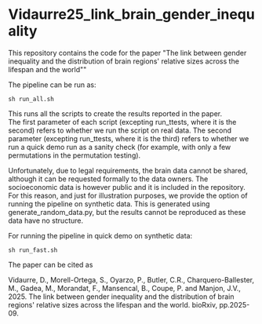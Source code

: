 # Vidaurre25_link_brain_gender_inequality
This repository contains the code for the paper "The link between gender inequality and the distribution of brain regions' relative sizes across the lifespan and the world""

The pipeline can be run as:

```
sh run_all.sh
```

This runs all the scripts to create the results reported in the paper.  
The first parameter of each script (excepting run_ttests, where it is the second) refers to whether we run the script on real data. 
The second parameter (excepting run_ttests, where it is the third) refers to whether we run a quick demo run as a sanity check (for example, with only a few permutations in the permutation testing). 

Unfortunately, due to legal requirements, the brain data cannot be shared, although it can be requested formally to the data owners. 
The socioeconomic data is however public and it is included in the repository. 
For this reason, and just for illustration purposes, we provide the option of running the pipeline on synthetic data.
This is generated using generate_random_data.py, but the results cannot be reproduced as these data have no structure. 

For running the pipeline in quick demo on synthetic data:

```
sh run_fast.sh
```

The paper can be cited as 

Vidaurre, D., Morell-Ortega, S., Oyarzo, P., Butler, C.R., Charquero-Ballester, M., Gadea, M., Morandat, F., Mansencal, B., Coupe, P. and Manjon, J.V., 2025. The link between gender inequality and the distribution of brain regions' relative sizes across the lifespan and the world. bioRxiv, pp.2025-09.


